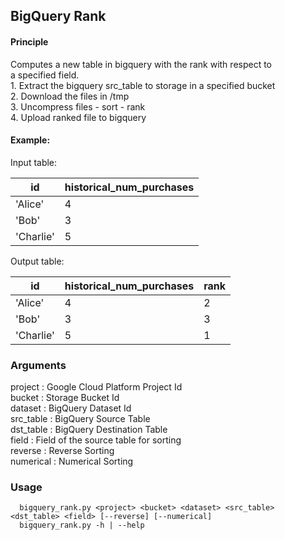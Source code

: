 ## BigQuery Rank

#### Principle
Computes a new table in bigquery with the rank with respect to  
a specified field.  
    1. Extract the bigquery src_table to storage in a specified bucket  
    2. Download the files in /tmp  
    3. Uncompress files - sort - rank  
    4. Upload ranked file to bigquery  
    
#### Example:  

Input table:

| id        |  historical_num_purchases   |  
| --------- | --------------------------- |  
| 'Alice'   |             4               |  
| 'Bob'     |             3               |  
| 'Charlie' |             5               |  

Output table:

| id        |  historical_num_purchases   | rank |
| --------- | --------------------------- | ---- |  
| 'Alice'   |             4               |   2  |
| 'Bob'     |             3               |   3  |
| 'Charlie' |             5               |   1  |


### Arguments
 project : Google Cloud Platform Project Id  
 bucket :  Storage Bucket Id  
 dataset :  BigQuery Dataset Id  
 src_table : BigQuery Source Table  
 dst_table : BigQuery Destination Table  
 field : Field of the source table for sorting  
 reverse : Reverse Sorting  
 numerical : Numerical Sorting  


### Usage
~~~~
  bigquery_rank.py <project> <bucket> <dataset> <src_table> <dst_table> <field> [--reverse] [--numerical]
  bigquery_rank.py -h | --help
~~~~
